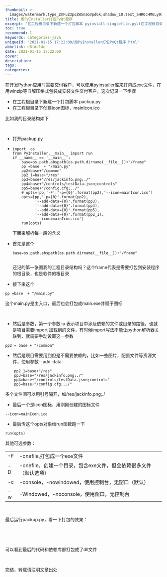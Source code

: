 ```yaml
---
thumbnail: >-
  images/watermark,type_ZmFuZ3poZW5naGVpdGk,shadow_10,text_aHR0cHM6Ly9ibG9nLmNzZG4ubmV0L2pldm9uc2ZsYXNo,size_16,color_FFFFFF,t_70
title: 用PyInstaller打包PyQt程序
excerpt: "在工程根目录下新建一个打包脚本 pyinstall-singlefile.py\t在工程根目录下创建icon图标，mainIcon.ico打开pyinstall-singlefile.py"
toc: true
recommend: 1
keywords: categories-java
uniqueId: '2021-01-15 17:22:00/用PyInstaller打包PyQt程序.html'
abbrlink: e6fdd14c
date: 2021-01-15 17:22:00
cover:
description:
tags:
categories:
---
```

<p>在开发Python应用时需要交付客户，可以使用pyinstaller库来打包成exe文件，在用winzip等自解压格式包装成安装文件交付客户，这次记录一下步骤</p><ul>
<li>在工程根目录下新建一个打包脚本 packup.py</li>
<li>在工程根目录下创建icon图标，mainIcon.ico</li>
</ul><p>比如我的目录结构如下 </p><div class="cke_widget_wrapper cke_widget_block cke_widget_image cke_image_nocaption cke_widget_selected" data-cke-display-name="图像" data-cke-filter="off" data-cke-widget-id="10" data-cke-widget-wrapper="1">
<p class="cke_widget_element" data-cke-widget-data="{&amp;quot;hasCaption&amp;quot;:false,&amp;quot;src&amp;quot;:&amp;quot;https://img-blog.csdnimg.cn/20210115170503301.png?x-oss-process=image/watermark,type_ZmFuZ3poZW5naGVpdGk,shadow_10,text_aHR0cHM6Ly9ibG9nLmNzZG4ubmV0L2pldm9uc2ZsYXNo,size_16,color_FFFFFF,t_70&amp;quot;,&amp;quot;alt&amp;quot;:&amp;quot;&amp;quot;,&amp;quot;width&amp;quot;:&amp;quot;&amp;quot;,&amp;quot;height&amp;quot;:&amp;quot;&amp;quot;,&amp;quot;lock&amp;quot;:true,&amp;quot;align&amp;quot;:&amp;quot;center&amp;quot;,&amp;quot;classes&amp;quot;:[]}" data-cke-widget-keep-attr="0" data-cke-widget-upcasted="1" data-widget="image"><span class="cke_image_resizer_wrapper"><img alt="" data-cke-saved-src="https://img-blog.csdnimg.cn/20210115170503301.png?x-oss-process=image/watermark,type_ZmFuZ3poZW5naGVpdGk,shadow_10,text_aHR0cHM6Ly9ibG9nLmNzZG4ubmV0L2pldm9uc2ZsYXNo,size_16,color_FFFFFF,t_70" src="20210115170503301.png"/><span class="cke_image_resizer" title="点击并拖拽以改变尺寸">​</span></span></p>
</div><ul>
<li>打开packup.py</li>
<li>
<div class="cke_widget_wrapper cke_widget_block cke_widget_codeSnippet cke_widget_selected" data-cke-display-name="代码段" data-cke-filter="off" data-cke-widget-id="9" data-cke-widget-wrapper="1">
<pre class="cke_widget_element" data-cke-widget-data="{&amp;quot;lang&amp;quot;:&amp;quot;python&amp;quot;,&amp;quot;code&amp;quot;:&amp;quot;import  os\nfrom PyInstaller.__main__ import run\nif __name__ == '__main__':\n    base=os.path.abspath(os.path.dirname(__file__))+\&amp;quot;/frame\&amp;quot;\n    pp =base  + \&amp;quot;/main.py\&amp;quot;\n    pp2=base+\&amp;quot;/common\&amp;quot;\n    pp2_1=base+\&amp;quot;/res\&amp;quot;\n    pp3=base+\&amp;quot;/res/jackinfo.png;./\&amp;quot;\n    pp4=base+\&amp;quot;/controls/testData.json;controls\&amp;quot;\n    pp5=base+\&amp;quot;/config.cfg;../\&amp;quot;\n    # opts=[pp,'-F','-p={0}'.format(pp2),'--icon=mainIcon.ico']\n    opts=[pp,'-p={0}'.format(pp2),\n          '--add-data={0}'.format(pp3),\n          '--add-data={0}'.format(pp4),\n          '--add-data={0}'.format(pp5),\n          '--add-data={0}'.format(pp2_1),\n          '--icon=mainIcon.ico']\n    run(opts)&amp;quot;,&amp;quot;classes&amp;quot;:[]}" data-cke-widget-keep-attr="0" data-cke-widget-upcasted="1" data-widget="codeSnippet"><code class="language-python hljs"><span class="hljs-keyword">import  os
<span class="hljs-keyword">from PyInstaller.__main__ <span class="hljs-keyword">import run
<span class="hljs-keyword">if __name__ == <span class="hljs-string">'__main__':
    base=os.path.abspath(os.path.dirname(__file__))+<span class="hljs-string">"/frame"
    pp =base  + <span class="hljs-string">"/main.py"
    pp2=base+<span class="hljs-string">"/common"
    pp2_1=base+<span class="hljs-string">"/res"
    pp3=base+<span class="hljs-string">"/res/jackinfo.png;./"
    pp4=base+<span class="hljs-string">"/controls/testData.json;controls"
    pp5=base+<span class="hljs-string">"/config.cfg;../"
    <span class="hljs-comment"># opts=[pp,'-F','-p={0}'.format(pp2),'--icon=mainIcon.ico']
    opts=[pp,<span class="hljs-string">'-p={0}'.format(pp2),
          <span class="hljs-string">'--add-data={0}'.format(pp3),
          <span class="hljs-string">'--add-data={0}'.format(pp4),
          <span class="hljs-string">'--add-data={0}'.format(pp5),
          <span class="hljs-string">'--add-data={0}'.format(pp2_1),
          <span class="hljs-string">'--icon=mainIcon.ico']
    run(opts)</span></span></span></span></span></span></span></span></span></span></span></span></span></span></span></span></span></span></span></code></pre>
</div>
<p>下面来解析每一段的含义</p>
</li>
<li>
<p>首先是这个</p>
<div class="cke_widget_wrapper cke_widget_block cke_widget_codeSnippet cke_widget_selected" data-cke-display-name="代码段" data-cke-filter="off" data-cke-widget-id="8" data-cke-widget-wrapper="1">
<pre class="cke_widget_element" data-cke-widget-data="{&amp;quot;code&amp;quot;:&amp;quot;base=os.path.abspath(os.path.dirname(__file__))+\&amp;quot;/frame\&amp;quot;\n   &amp;quot;,&amp;quot;classes&amp;quot;:[]}" data-cke-widget-keep-attr="0" data-cke-widget-upcasted="1" data-widget="codeSnippet"><code class="hljs">base=os.path.abspath(os.path.dirname(__file__))+"/frame"
   </code></pre>
</div>
<p>还记的第一张图我的工程目录结构吗？这个frame代表是需要打包到安装程序的根目录，也是软件的根目录</p>
</li>
<li>
<p>接下来这个</p>
</li>
</ul><div class="cke_widget_wrapper cke_widget_block cke_widget_codeSnippet cke_widget_selected" data-cke-display-name="代码段" data-cke-filter="off" data-cke-widget-id="7" data-cke-widget-wrapper="1">
<pre class="cke_widget_element" data-cke-widget-data="{&amp;quot;code&amp;quot;:&amp;quot;pp =base  + \&amp;quot;/main.py\&amp;quot;&amp;quot;,&amp;quot;classes&amp;quot;:[]}" data-cke-widget-keep-attr="0" data-cke-widget-upcasted="1" data-widget="codeSnippet"><code class="hljs">pp =base  + "/main.py"</code></pre>
</div><p>这个main.py是主入口，最后也会打包成main.exe并赋予图标</p><div class="cke_widget_wrapper cke_widget_block cke_widget_image cke_image_nocaption cke_widget_selected" data-cke-display-name="图像" data-cke-filter="off" data-cke-widget-id="6" data-cke-widget-wrapper="1">
<p class="cke_widget_element" data-cke-widget-data="{&amp;quot;hasCaption&amp;quot;:false,&amp;quot;src&amp;quot;:&amp;quot;https://img-blog.csdnimg.cn/20210115165935406.png?x-oss-process=image/watermark,type_ZmFuZ3poZW5naGVpdGk,shadow_10,text_aHR0cHM6Ly9ibG9nLmNzZG4ubmV0L2pldm9uc2ZsYXNo,size_16,color_FFFFFF,t_70&amp;quot;,&amp;quot;alt&amp;quot;:&amp;quot;&amp;quot;,&amp;quot;width&amp;quot;:&amp;quot;&amp;quot;,&amp;quot;height&amp;quot;:&amp;quot;&amp;quot;,&amp;quot;lock&amp;quot;:true,&amp;quot;align&amp;quot;:&amp;quot;center&amp;quot;,&amp;quot;classes&amp;quot;:[]}" data-cke-widget-keep-attr="0" data-cke-widget-upcasted="1" data-widget="image"><span class="cke_image_resizer_wrapper"><img alt="" data-cke-saved-src="https://img-blog.csdnimg.cn/20210115165935406.png?x-oss-process=image/watermark,type_ZmFuZ3poZW5naGVpdGk,shadow_10,text_aHR0cHM6Ly9ibG9nLmNzZG4ubmV0L2pldm9uc2ZsYXNo,size_16,color_FFFFFF,t_70" src="20210115165935406.png"/><span class="cke_image_resizer" title="点击并拖拽以改变尺寸">​</span></span></p>
</div><ul>
<li>然后是参数，第一个参数-p 表示项目中涉及依赖的文件或目录的路径，也就是项目需要import 加载到的文件，有时候import写法不能让python解析器关联到，就需要手动设置这一参数</li>
</ul><div class="cke_widget_wrapper cke_widget_block cke_widget_codeSnippet cke_widget_selected" data-cke-display-name="代码段" data-cke-filter="off" data-cke-widget-id="5" data-cke-widget-wrapper="1">
<pre class="cke_widget_element" data-cke-widget-data="{&amp;quot;code&amp;quot;:&amp;quot;pp2 = base + \&amp;quot;/common\&amp;quot;&amp;quot;,&amp;quot;classes&amp;quot;:[]}" data-cke-widget-keep-attr="0" data-cke-widget-upcasted="1" data-widget="codeSnippet"><code class="hljs">pp2 = base + "/common"</code></pre>
</div><ul>
<li>然后是项目需要用到但是不需要依赖的，比如一些图片，配置文件等资源文件，使用参数--add-data</li>
</ul><div class="cke_widget_wrapper cke_widget_block cke_widget_codeSnippet cke_widget_selected" data-cke-display-name="代码段" data-cke-filter="off" data-cke-widget-id="4" data-cke-widget-wrapper="1">
<pre class="cke_widget_element" data-cke-widget-data="{&amp;quot;code&amp;quot;:&amp;quot;    pp2_1=base+\&amp;quot;/res\&amp;quot;\n    pp3=base+\&amp;quot;/res/jackinfo.png;./\&amp;quot;\n    pp4=base+\&amp;quot;/controls/testData.json;controls\&amp;quot;\n    pp5=base+\&amp;quot;/config.cfg;../\&amp;quot;&amp;quot;,&amp;quot;classes&amp;quot;:[]}" data-cke-widget-keep-attr="0" data-cke-widget-upcasted="1" data-widget="codeSnippet"><code class="hljs">    pp2_1=base+"/res"
    pp3=base+"/res/jackinfo.png;./"
    pp4=base+"/controls/testData.json;controls"
    pp5=base+"/config.cfg;../"</code></pre>
</div><p>多个文件间可以用引号隔开，如/res/jackinfo.png;./</p><ul>
<li>最后一个是icon图标，用刚刚创建的图标文件</li>
</ul><div class="cke_widget_wrapper cke_widget_block cke_widget_codeSnippet cke_widget_selected" data-cke-display-name="代码段" data-cke-filter="off" data-cke-widget-id="3" data-cke-widget-wrapper="1">
<pre class="cke_widget_element" data-cke-widget-data="{&amp;quot;code&amp;quot;:&amp;quot;--icon=mainIcon.ico&amp;quot;,&amp;quot;classes&amp;quot;:[]}" data-cke-widget-keep-attr="0" data-cke-widget-upcasted="1" data-widget="codeSnippet"><code class="hljs">--icon=mainIcon.ico</code></pre>
</div><ul>
<li>最后传这个opts对象给run函数跑一下</li>
</ul><div class="cke_widget_wrapper cke_widget_block cke_widget_codeSnippet cke_widget_selected" data-cke-display-name="代码段" data-cke-filter="off" data-cke-widget-id="2" data-cke-widget-wrapper="1">
<pre class="cke_widget_element" data-cke-widget-data="{&amp;quot;code&amp;quot;:&amp;quot;run(opts)\n&amp;quot;,&amp;quot;classes&amp;quot;:[]}" data-cke-widget-keep-attr="0" data-cke-widget-upcasted="1" data-widget="codeSnippet"><code class="hljs">run(opts)
</code></pre>
</div><p>其他可选参数：</p><table class="cke_show_border">
<tbody>
<tr>
<td>-F</td>
<td>-onefile,打包成一个exe文件</td>
</tr>
<tr>
<td>-D</td>
<td>-onefile，创建一个目录，包含exe文件，但会依赖很多文件（默认选项）</td>
</tr>
<tr>
<td>-c</td>
<td>-console，-nowindowed，使用控制台，无窗口（默认）</td>
</tr>
<tr>
<td>-w</td>
<td>-Windowed，-noconsole，使用窗口，无控制台</td>
</tr>
</tbody>
</table><p> </p><p>最后运行packup.py，看一下打包的效果：</p><div class="cke_widget_wrapper cke_widget_block cke_widget_image cke_image_nocaption cke_widget_selected" data-cke-display-name="图像" data-cke-filter="off" data-cke-widget-id="1" data-cke-widget-wrapper="1">
<p class="cke_widget_element" data-cke-widget-data="{&amp;quot;hasCaption&amp;quot;:false,&amp;quot;src&amp;quot;:&amp;quot;https://img-blog.csdnimg.cn/20210115170235986.png?x-oss-process=image/watermark,type_ZmFuZ3poZW5naGVpdGk,shadow_10,text_aHR0cHM6Ly9ibG9nLmNzZG4ubmV0L2pldm9uc2ZsYXNo,size_16,color_FFFFFF,t_70&amp;quot;,&amp;quot;alt&amp;quot;:&amp;quot;&amp;quot;,&amp;quot;width&amp;quot;:&amp;quot;&amp;quot;,&amp;quot;height&amp;quot;:&amp;quot;&amp;quot;,&amp;quot;lock&amp;quot;:true,&amp;quot;align&amp;quot;:&amp;quot;center&amp;quot;,&amp;quot;classes&amp;quot;:[]}" data-cke-widget-keep-attr="0" data-cke-widget-upcasted="1" data-widget="image"><span class="cke_image_resizer_wrapper"><img alt="" data-cke-saved-src="https://img-blog.csdnimg.cn/20210115170235986.png?x-oss-process=image/watermark,type_ZmFuZ3poZW5naGVpdGk,shadow_10,text_aHR0cHM6Ly9ibG9nLmNzZG4ubmV0L2pldm9uc2ZsYXNo,size_16,color_FFFFFF,t_70" src="20210115170235986.png"/><span class="cke_image_resizer" title="点击并拖拽以改变尺寸">​</span></span></p>
</div><p> </p><p>可以看到最后的代码和依赖库都打包成了dll文件</p><div class="cke_widget_wrapper cke_widget_block cke_widget_image cke_image_nocaption cke_widget_selected" data-cke-display-name="图像" data-cke-filter="off" data-cke-widget-id="0" data-cke-widget-wrapper="1">
<p class="cke_widget_element" data-cke-widget-data="{&amp;quot;hasCaption&amp;quot;:false,&amp;quot;src&amp;quot;:&amp;quot;https://img-blog.csdnimg.cn/20210115170808833.png?x-oss-process=image/watermark,type_ZmFuZ3poZW5naGVpdGk,shadow_10,text_aHR0cHM6Ly9ibG9nLmNzZG4ubmV0L2pldm9uc2ZsYXNo,size_16,color_FFFFFF,t_70&amp;quot;,&amp;quot;alt&amp;quot;:&amp;quot;&amp;quot;,&amp;quot;width&amp;quot;:&amp;quot;&amp;quot;,&amp;quot;height&amp;quot;:&amp;quot;&amp;quot;,&amp;quot;lock&amp;quot;:true,&amp;quot;align&amp;quot;:&amp;quot;center&amp;quot;,&amp;quot;classes&amp;quot;:[]}" data-cke-widget-keep-attr="0" data-cke-widget-upcasted="1" data-widget="image"><span class="cke_image_resizer_wrapper"><img alt="" data-cke-saved-src="https://img-blog.csdnimg.cn/20210115170808833.png?x-oss-process=image/watermark,type_ZmFuZ3poZW5naGVpdGk,shadow_10,text_aHR0cHM6Ly9ibG9nLmNzZG4ubmV0L2pldm9uc2ZsYXNo,size_16,color_FFFFFF,t_70" src="20210115170808833.png"/><span class="cke_image_resizer" title="点击并拖拽以改变尺寸">​</span></span></p>
</div><p>完结，转载请注明文章出处</p>
